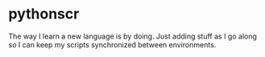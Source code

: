 # pythonscr
The way I learn a new language is by doing. Just adding stuff as I go along so I can 
keep my scripts synchronized between environments.
